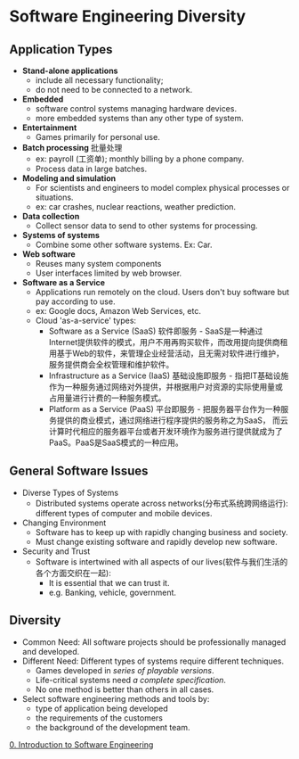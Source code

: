 # Software Engineering Diversity

## Application Types

* **Stand-alone applications**
  * include all necessary functionality;
  * do not need to be connected to a network.
* **Embedded**
  * software control systems managing hardware devices.
  * more embedded systems than any other type of system.
* **Entertainment**
  * Games primarily for personal use.
* **Batch processing** 批量处理
  * ex: payroll (工资单); monthly billing by a phone company.
  * Process data in large batches. 
* **Modeling and simulation**
  * For scientists and engineers to model complex physical processes or situations.
  * ex: car crashes, nuclear reactions, weather prediction.
* **Data collection**
  * Collect sensor data to send to other systems for processing.
* **Systems of systems**
  * Combine some other software systems. Ex: Car.
* **Web software**
  * Reuses many system components
  * User interfaces limited by web browser. 
* **Software as a Service**
  * Applications run remotely on the cloud. Users don't buy software but pay according to use. 
  * ex: Google docs, Amazon Web Services, etc. 
  * Cloud 'as-a-service' types:
    * Software as a Service (SaaS) 软件即服务 - SaaS是一种通过Internet提供软件的模式，用户不用再购买软件，而改用提向提供商租用基于Web的软件，来管理企业经营活动，且无需对软件进行维护，服务提供商会全权管理和维护软件。
    * Infrastructure as a Service (IaaS) 基础设施即服务 - 指把IT基础设施作为一种服务通过网络对外提供，并根据用户对资源的实际使用量或占用量进行计费的一种服务模式。
    * Platform as a Service (PaaS) 平台即服务 - 把服务器平台作为一种服务提供的商业模式，通过网络进行程序提供的服务称之为SaaS， 而云计算时代相应的服务器平台或者开发环境作为服务进行提供就成为了PaaS。PaaS是SaaS模式的一种应用。

## General Software Issues

* Diverse Types of Systems
  * Distributed systems operate across networks(分布式系统跨网络运行): different types of computer and mobile devices. 
* Changing Environment
  * Software has to keep up with rapidly changing business and society. 
  * Must change existing software and rapidly develop new software. 
* Security and Trust
  * Software is intertwined with all aspects of our lives(软件与我们生活的各个方面交织在一起): 
    * It is essential that we can trust it. 
    * e.g. Banking, vehicle, government. 

## Diversity

* Common Need: All software projects should be professionally managed and developed. 
* Different Need: Different types of systems require different techniques.
  * Games developed in *series of playable versions*.
  * Life-critical systems need *a complete specification*.
  * No one method is better than others in all cases. 
* Select software engineering methods and tools by: 
  * type of application being developed
  * the requirements of the customers
  * the background of the development team.



<a href="https://mengduanxian.github.io/SoftwareEngineering/0.IntroductionToSoftwareEngineering.html">0. Introduction to Software Engineering</a>

